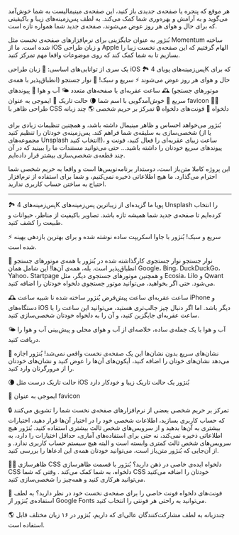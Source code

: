 هر موقع که پنجره یا صفحه‌ی جدیدی باز کنید، این صفحه‌ی مینیمالیست به شما خوش‌آمد می‌گوید و به آرامش و بهره‌وری شما کمک می‌کند. به لطف پس‌زمینه‌های زیبا و باکیفیتی که برای حال و هوای هر روز عوض می‌شوند، صفحه‌ی جدید شما همواره تازه است.

بُنژور به عنوان جایگزینی برای نرم‌افزارهای صفحه‌ی نخست مثل Momentum ساخته شده است. ما از iOS و زبان طراحی Apple الهام گرفتیم که این صفحه‌ی نخست زیبا را بسازیم تا به شما کمک کند که روی موضوعات واقعا مهم تمرکز کنید.

یک سری از توانایی‌های اساسی:
🍏 زبان طراحی iOS
🏞 پس‌زمینه‌های پویای 4K که برای حال و هوای هر روز عوض می‌شوند
⚡️ سریع و سبک!
🔎 نوار جستجو (انطباق‌پذیر با همه‌ی موتورهای جستجو)
🕰 ساعت عقربه‌ای با صفحه‌های متعدد
🌤 آب و هوا
🔗 پیوندهای سریع
👋 خوش‌آمدگویی با اسم شما
🌘 حالت تاریک
🥖 ایموجی به عنوان favicon
🧑‍💻 طراحی ظاهر با CSS دلخواه
📝 فونت‌های دلخواه
🔒 تمرکز بر حریم شخصی
🌎 چند زبانه

بُنژور می‌خواهد احساس و ظاهر مینیمال داشته باشد، و همچنین تنظیمات زیادی برای شخصی‌سازی به سلیقه‌ی شما فراهم کند. پس‌زمینه‌ی خودتان را تنظیم کنید (یا از مجموعه‌های Unsplash انتخاب کنید!)، ساعت زیبای عقربه‌ای را فعال کنید، فونت و پیوندهای سریع خودتان را داشته باشید... حتی می‌توانید مستندات ما را ببینید که در آن چند قطعه‌ی شخصی‌سازی بیشتر قرار داده‌ایم.

این پروژه کاملا متن‌باز است، دوستدار برنامه‌نویس‌ها است و واقعا به حریم شخصی شما احترام می‌گذارد. ما هیچ اطلاعاتی ذخیره نمی‌کنیم، و شما برای استفاده از نرم‌افزار احتیاج به ساختن حساب کاربری ندارید.

---

🏞 پس‌زمینه‌های 4K پویا
ما گزیده‌ای از زیباترین پس‌زمینه‌های Unsplash را انتخاب کرده‌ایم تا صفحه‌ی جدید شما همیشه تازه باشد. تصاویر باکیفیت از مناظر، حیوانات و طبیعت را کشف کنید.

⚡️ سریع و سبک!
بُنژور با جاوا اسکریپت ساده نوشته شده و برای بهترین بازدهی بهینه شده است.

🔎 نوار جستجو
نوار جستجوی کارگذاشته شده در بُنژور با همه‌ی موتورهای جستجو انطباق‌پذیر است. بله، همه‌ی آن‌ها! این شامل همان Google، Bing، DuckDuckGo، Yahoo، Startpage و همچنین موتورهای جستجوی دیگر، مثل Ecosia، Lilo و Qwant می‌شود. حتی اگر بخواهید، می‌توانید موتور جستجوی دلخواه خودتان را اضافه کنید.

🕰 ساعت عقربه‌ای
ساعت پیش‌فرض بُنژور ساخته شده تا شبیه ساعت iPhone و دستگاه‌های iOS دیگر باشد. اما اگر دنبال چیز جالب‌تری هستید، می‌توانید این ساعت را با ساعت عقربه‌ای جایگزین کنید، و آن را به دلخواه خودتان شخصی‌سازی کنید.

🌤 آب و هوا
با یک جمله‌ی ساده، خلاصه‌ای از آب و هوای محلی و پیش‌بینی آب و هوا را دریافت کنید.

🔗 نشان‌های سریع
بدون نشان‌ها این یک صفحه‌ی نخست واقعی نمی‌شد! بُنژور اجازه می‌دهد نشان‌های خوتان را اضافه کنید، آیکون‌های آن‌ها را عوض کنید و نشان‌های خودتان را از مرورگرتان وارد کنید.

🌘 حالت تاریک
درست مثل iOS بُنژور یک حالت تاریک زیبا و خودکار دارد

🥖 ایموجی به عنوان favicon

🔒 تمرکز بر حریم شخصی
بعضی از نرم‌افزارهای صفحه‌ی نخست شما را تشویق می‌کنند که حساب کاربری بسازید، اطلاعات شخصی خود را در اختیار آن‌ها قرار دهید، اختیارات بیشتری به آن‌ها بدهید و از سرویس‌های شخص ثالث بیشتری استفاده کنید. بُنژور هیچ اطلاعاتی ذخیره نمی‌کند، نه حتی برای استفاده‌های آماری، حداقل اختیارات را دارد، به سرویس‌های شخص ثالث کمتری وابسته است و البته هیچ سیستم حساب کاربری ندارد. و از آن‌جایی که بُنژور متن‌باز است، می‌توانید خودتان همه‌ی این ادعاها را بررسی کنید.

🧑‍💻 ظاهرسازی CSS دلخواه
ایده‌ی خاصی در ذهن دارید؟ بُنژور با قسمت ظاهرسازی CSS دلخواه، به شما کمک می‌کند . وقتی که شما CSS خودتان را اضافه می‌کنید می‌توانید هرکاری کنید و همه‌چیز را شخصی‌سازی کنید.

📝 فونت‌های دلخواه
فونت خاصی را برای صفحه‌ی نخست خود در نظر دارید؟ به لطف استفاده‌ی بُنژور از Google Fonts می‌توانید به راحتی هر فونتی را انتخاب کنید.

🌎 چندزبانه
به لطف مشارکت‌کنندگان عالی‌ای که داریم، بُنژور در ۱۶ زبان مختلف قابل استفاده است.